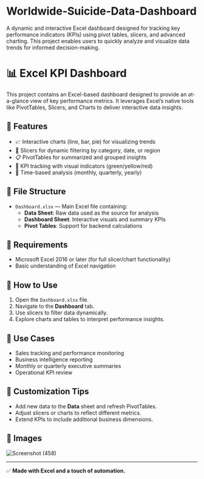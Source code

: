 # Worldwide-Suicide-Data-Dashboard
A dynamic and interactive Excel dashboard designed for tracking key performance indicators (KPIs) using pivot tables, slicers, and advanced charting. This project enables users to quickly analyze and visualize data trends for informed decision-making.
# 📊 Excel KPI Dashboard

This project contains an Excel-based dashboard designed to provide an at-a-glance view of key performance metrics. It leverages Excel’s native tools like PivotTables, Slicers, and Charts to deliver interactive data insights.

## 🧩 Features

- 📈 Interactive charts (line, bar, pie) for visualizing trends
- 🔄 Slicers for dynamic filtering by category, date, or region
- 📋 PivotTables for summarized and grouped insights
- 📌 KPI tracking with visual indicators (green/yellow/red)
- 📅 Time-based analysis (monthly, quarterly, yearly)

## 📁 File Structure

- `Dashboard.xlsx` — Main Excel file containing:
  - **Data Sheet**: Raw data used as the source for analysis
  - **Dashboard Sheet**: Interactive visuals and summary KPIs
  - **Pivot Tables**: Support for backend calculations

## 🔧 Requirements

- Microsoft Excel 2016 or later (for full slicer/chart functionality)
- Basic understanding of Excel navigation

## 🚀 How to Use

1. Open the `Dashboard.xlsx` file.
2. Navigate to the **Dashboard** tab.
3. Use slicers to filter data dynamically.
4. Explore charts and tables to interpret performance insights.

## 📌 Use Cases

- Sales tracking and performance monitoring
- Business intelligence reporting
- Monthly or quarterly executive summaries
- Operational KPI review

## 🧠 Customization Tips

- Add new data to the **Data** sheet and refresh PivotTables.
- Adjust slicers or charts to reflect different metrics.
- Extend KPIs to include additional business dimensions.

## 📄 Images

![Screenshot (458)](https://github.com/user-attachments/assets/38caf604-392e-498e-87f2-28deb2f3b68a)


---

✅ **Made with Excel and a touch of automation.**
